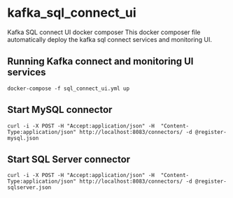 # kafka_sql_connect_ui
Kafka SQL connect UI docker composer
This docker composer file automatically deploy the kafka sql connect services and monitoring UI.

## Running Kafka connect and monitoring UI services
```
docker-compose -f sql_connect_ui.yml up
```

## Start MySQL connector
```
curl -i -X POST -H "Accept:application/json" -H  "Content-Type:application/json" http://localhost:8083/connectors/ -d @register-mysql.json
```

## Start SQL Server connector
```
curl -i -X POST -H "Accept:application/json" -H  "Content-Type:application/json" http://localhost:8083/connectors/ -d @register-sqlserver.json
```

